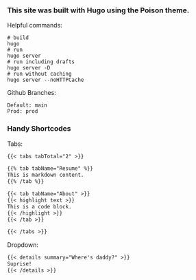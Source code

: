 ### This site was built with Hugo using the Poison theme.

Helpful commands:

```shell
# build
hugo
# run
hugo server
# run including drafts
hugo server -D
# run without caching
hugo server --noHTTPCache
```

Github Branches:

```
Default: main
Prod: prod
```

### Handy Shortcodes

Tabs:

```md
{{< tabs tabTotal="2" >}}

{{% tab tabName="Resume" %}}
This is markdown content.
{{% /tab %}}

{{< tab tabName="About" >}}
{{< highlight text >}}
This is a code block.
{{< /highlight >}}
{{< /tab >}}

{{< /tabs >}}
```

Dropdown:

```md
{{< details summary="Where's daddy?" >}}
Suprise!
{{< /details >}}
```
